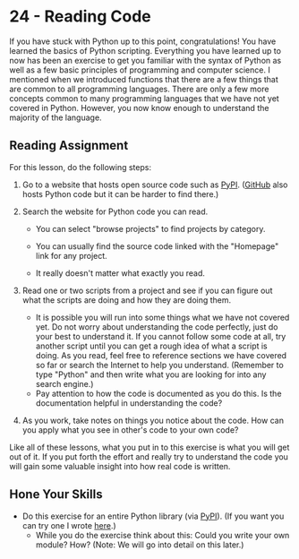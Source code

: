 # 24 - Reading Code

If you have stuck with Python up to this point, congratulations! You have learned the basics of Python scripting. Everything you have learned up to now has been an exercise to get you familiar with the syntax of Python as well as a few basic principles of programming and computer science. I mentioned when we introduced functions that there are a few things that are common to all programming languages. There are only a few more concepts common to many programming languages that we have not yet covered in Python. However, you now know enough to understand the majority of the language.

## Reading Assignment

For this lesson, do the following steps:

1. Go to a website that hosts open source code such as [PyPI](https://pypi.org/). ([GitHub](https://github.com) also hosts Python code but it can be harder to find there.)

2. Search the website for Python code you can read. 

   -  You can select "browse projects" to find projects by category.
   -  You can usually find the source code linked with the "Homepage" link for any project.

   -  It really doesn't matter what exactly you read.

3. Read one or two scripts from a project and see if you can figure out what the scripts are doing and how they are doing them.

   - It is possible you will run into some things what we have not covered yet. Do not worry about understanding the code perfectly, just do your best to understand it. If you cannot follow some code at all, try another script until you can get a rough idea of what a script is doing. As you read, feel free to reference sections we have covered so far or search the Internet to help you understand. (Remember to type "Python" and then write what you are looking for into any search engine.)
   - Pay attention to how the code is documented as you do this. Is the documentation helpful in understanding the code?

4. As you work, take notes on things you notice about the code. How can you apply what you see in other's code to your own code?

Like all of these lessons, what you put in to this exercise is what you will get out of it. If you put forth the effort and really try to understand the code you will gain some valuable insight into how real code is written.

## Hone Your Skills

- Do this exercise for an entire Python library (via [PyPI](https://pypi.org/)). (If you want you can try one I wrote [here](https://github.com/flythereddflagg/lpfgopt).)
  - While you do the exercise think about this: Could you write your own module? How? (Note: We will go into detail on this later.)


